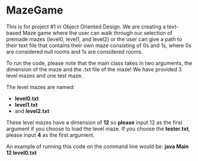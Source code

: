 # MazeGame
This is for project #1 in Object Oriented Design.
We are creating a text-based Maze game where the user can walk through our selection of premade mazes (level0, level1, and level2) or the user can give a path to their text file that contains their own maze consisting of 0s and 1s, where 0s are considered null rooms and 1s are considered rooms.

To run the code, please note that the main class takes in two arguments, the dimension of the maze and the .txt file of the maze! We have provided 3 level mazes and one test maze. 

The level mazes are named: 
+ **level0.txt**
+ **level1.txt**
+ and **level2.txt**  

These level mazes have a dimension of **12** so **please** input 12 as the first argument if you choose to load the level maze. If you choose the **tester.txt**, please input **4** as the first argument.  

An example of running this code on the command line would be: **java Main 12 level0.txt**
